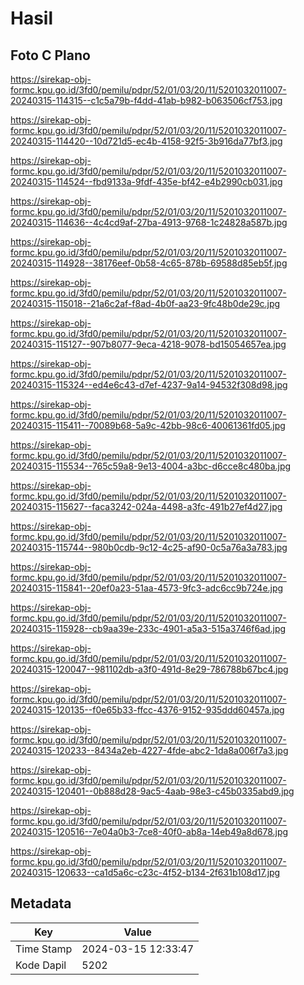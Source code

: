 # Hasil

## Foto C Plano

https://sirekap-obj-formc.kpu.go.id/3fd0/pemilu/pdpr/52/01/03/20/11/5201032011007-20240315-114315--c1c5a79b-f4dd-41ab-b982-b063506cf753.jpg

https://sirekap-obj-formc.kpu.go.id/3fd0/pemilu/pdpr/52/01/03/20/11/5201032011007-20240315-114420--10d721d5-ec4b-4158-92f5-3b916da77bf3.jpg

https://sirekap-obj-formc.kpu.go.id/3fd0/pemilu/pdpr/52/01/03/20/11/5201032011007-20240315-114524--fbd9133a-9fdf-435e-bf42-e4b2990cb031.jpg

https://sirekap-obj-formc.kpu.go.id/3fd0/pemilu/pdpr/52/01/03/20/11/5201032011007-20240315-114636--4c4cd9af-27ba-4913-9768-1c24828a587b.jpg

https://sirekap-obj-formc.kpu.go.id/3fd0/pemilu/pdpr/52/01/03/20/11/5201032011007-20240315-114928--38176eef-0b58-4c65-878b-69588d85eb5f.jpg

https://sirekap-obj-formc.kpu.go.id/3fd0/pemilu/pdpr/52/01/03/20/11/5201032011007-20240315-115018--21a6c2af-f8ad-4b0f-aa23-9fc48b0de29c.jpg

https://sirekap-obj-formc.kpu.go.id/3fd0/pemilu/pdpr/52/01/03/20/11/5201032011007-20240315-115127--907b8077-9eca-4218-9078-bd15054657ea.jpg

https://sirekap-obj-formc.kpu.go.id/3fd0/pemilu/pdpr/52/01/03/20/11/5201032011007-20240315-115324--ed4e6c43-d7ef-4237-9a14-94532f308d98.jpg

https://sirekap-obj-formc.kpu.go.id/3fd0/pemilu/pdpr/52/01/03/20/11/5201032011007-20240315-115411--70089b68-5a9c-42bb-98c6-40061361fd05.jpg

https://sirekap-obj-formc.kpu.go.id/3fd0/pemilu/pdpr/52/01/03/20/11/5201032011007-20240315-115534--765c59a8-9e13-4004-a3bc-d6cce8c480ba.jpg

https://sirekap-obj-formc.kpu.go.id/3fd0/pemilu/pdpr/52/01/03/20/11/5201032011007-20240315-115627--faca3242-024a-4498-a3fc-491b27ef4d27.jpg

https://sirekap-obj-formc.kpu.go.id/3fd0/pemilu/pdpr/52/01/03/20/11/5201032011007-20240315-115744--980b0cdb-9c12-4c25-af90-0c5a76a3a783.jpg

https://sirekap-obj-formc.kpu.go.id/3fd0/pemilu/pdpr/52/01/03/20/11/5201032011007-20240315-115841--20ef0a23-51aa-4573-9fc3-adc6cc9b724e.jpg

https://sirekap-obj-formc.kpu.go.id/3fd0/pemilu/pdpr/52/01/03/20/11/5201032011007-20240315-115928--cb9aa39e-233c-4901-a5a3-515a3746f6ad.jpg

https://sirekap-obj-formc.kpu.go.id/3fd0/pemilu/pdpr/52/01/03/20/11/5201032011007-20240315-120047--981102db-a3f0-491d-8e29-786788b67bc4.jpg

https://sirekap-obj-formc.kpu.go.id/3fd0/pemilu/pdpr/52/01/03/20/11/5201032011007-20240315-120135--f0e65b33-ffcc-4376-9152-935ddd60457a.jpg

https://sirekap-obj-formc.kpu.go.id/3fd0/pemilu/pdpr/52/01/03/20/11/5201032011007-20240315-120233--8434a2eb-4227-4fde-abc2-1da8a006f7a3.jpg

https://sirekap-obj-formc.kpu.go.id/3fd0/pemilu/pdpr/52/01/03/20/11/5201032011007-20240315-120401--0b888d28-9ac5-4aab-98e3-c45b0335abd9.jpg

https://sirekap-obj-formc.kpu.go.id/3fd0/pemilu/pdpr/52/01/03/20/11/5201032011007-20240315-120516--7e04a0b3-7ce8-40f0-ab8a-14eb49a8d678.jpg

https://sirekap-obj-formc.kpu.go.id/3fd0/pemilu/pdpr/52/01/03/20/11/5201032011007-20240315-120633--ca1d5a6c-c23c-4f52-b134-2f631b108d17.jpg


## Metadata

| Key        | Value               |
| ---------- | ------------------- |
| Time Stamp | 2024-03-15 12:33:47 |
| Kode Dapil | 5202                |



